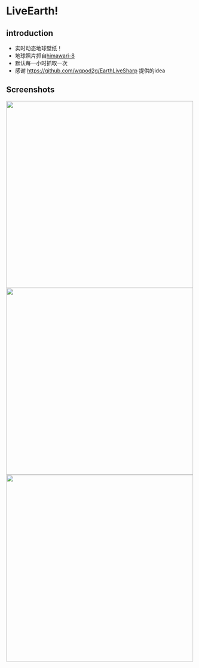 # LiveEarth!
## introduction
- 实时动态地球壁纸！
- 地球照片抓自[himawari-8](http://himawari8.nict.go.jp/)
- 默认每一小时抓取一次
- 感谢 https://github.com/wqpod2g/EarthLiveSharp 提供的idea

## Screenshots
<img src='http://files.cnblogs.com/files/mrpod2g/earth1.gif' width='500' />
<img src='http://files.cnblogs.com/files/mrpod2g/earth2.gif' width='500' />
<img src='http://files.cnblogs.com/files/mrpod2g/earth3.gif' width='500' />

